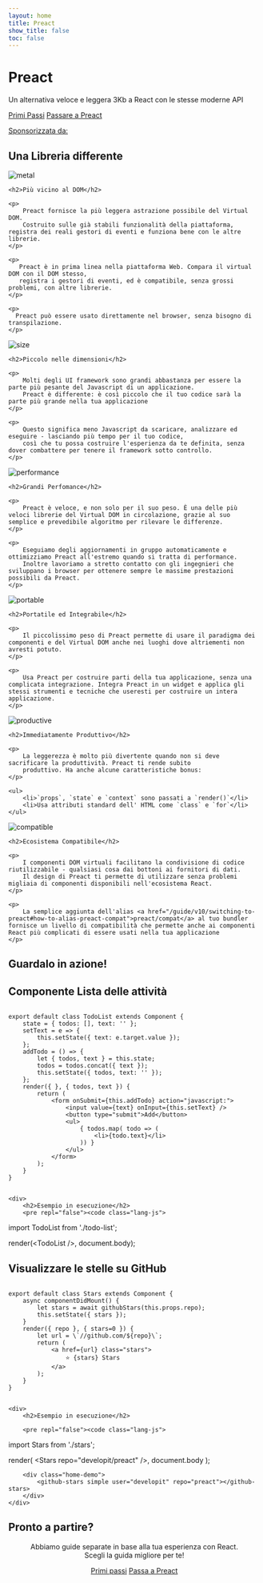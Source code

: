 ```yaml
---
layout: home
title: Preact
show_title: false
toc: false
---
```



<jumbotron>
    <h1>
        <logo height="1.5em" title="Preact" text>Preact</logo>
    </h1>
    <p class="tagline">Un alternativa veloce e leggera 3Kb a React con le stesse moderne API</p>
    <p class="intro-buttons">
        <a href="/guide/v10/getting-started" class="btn primary">Primi Passi</a>
        <a href="/guide/v10/switching-to-preact" class="btn secondary">Passare a Preact</a>
    </p>
</jumbotron>


<div class="sponsors">
  <p><a href="https://opencollective.com/preact">Sponsorizzata da:</a></p>
  <sponsors></sponsors>
</div>

<section class="home-top">
    <h1>Una Libreria differente</h1>
</section>


<section class="home-section">
    <img src="/assets/home/metal.svg" alt="metal">

    <h2>Più vicino al DOM</h2>
    
    <p>
        Preact fornisce la più leggera astrazione possibile del Virtual DOM.
        Costruito sulle già stabili funzionalità della piattaforma, registra dei reali gestori di eventi e funziona bene con le altre librerie.
    </p>

    <p>
       Preact è in prima linea nella piattaforma Web. Compara il virtual DOM con il DOM stesso,
       registra i gestori di eventi, ed è compatibile, senza grossi problemi, con altre librerie.
    </p>

    <p>
      Preact può essere usato direttamente nel browser, senza bisogno di transpilazione.
    </p>
</section>


<section class="home-section">
    <img src="/assets/home/size.svg" alt="size">

    <h2>Piccolo nelle dimensioni</h2>
    
    <p>
        Molti degli UI framework sono grandi abbastanza per essere la parte più pesante del Javascript di un applicazione.
        Preact è differente: è così piccolo che il tuo codice sarà la parte più grande nella tua applicazione
    </p>

    <p>
        Questo significa meno Javascript da scaricare, analizzare ed eseguire - lasciando più tempo per il tuo codice,
        così che tu possa costruire l'esperienza da te definita, senza dover combattere per tenere il framework sotto controllo.
    </p>
</section>


<section class="home-section">
    <img src="/assets/home/performance.svg" alt="performance">

    <h2>Grandi Perfomance</h2>
    
    <p>
        Preact è veloce, e non solo per il suo peso. È una delle più veloci librerie del Virtual DOM in circolazione, grazie al suo semplice e prevedibile algoritmo per rilevare le differenze.
    </p>
    
    <p>
        Eseguiamo degli aggiornamenti in gruppo automaticamente e ottimizziamo Preact all'estremo quando si tratta di performance.
        Inoltre lavoriamo a stretto contatto con gli ingegnieri che sviluppano i browser per ottenere sempre le massime prestazioni possibili da Preact.
    </p>
</section>


<section class="home-section">
    <img src="/assets/home/portable.svg" alt="portable">

    <h2>Portatile ed Integrabile</h2>
    
    <p>
        Il piccolissimo peso di Preact permette di usare il paradigma dei componenti e del Virtual DOM anche nei luoghi dove altriementi non avresti potuto.
    </p>
    
    <p>
        Usa Preact per costruire parti della tua applicazione, senza una complicata integrazione. Integra Preact in un widget e applica gli stessi strumenti e tecniche che useresti per costruire un intera applicazione.
    </p>
</section>


<section class="home-section">
    <img src="/assets/home/productive.svg" alt="productive">

    <h2>Immediatamente Produttivo</h2>
    
    <p>
        La leggerezza è molto più divertente quando non si deve sacrificare la produttività. Preact ti rende subito
        produttivo. Ha anche alcune caratteristiche bonus:
    </p>

    <ul>
        <li>`props`, `state` e `context` sono passati a `render()`</li>
        <li>Usa attributi standard dell' HTML come `class` e `for`</li>
    </ul>
</section>


<section class="home-section">
    <img src="/assets/home/compatible.svg" alt="compatible">

    <h2>Ecosistema Compatibile</h2>
    
    <p>
        I componenti DOM virtuali facilitano la condivisione di codice riutilizzabile - qualsiasi cosa dai bottoni ai fornitori di dati.
        Il design di Preact ti permette di utilizzare senza problemi migliaia di componenti disponibili nell'ecosistema React.
    </p>
    
    <p>
        La semplice aggiunta dell'alias <a href="/guide/v10/switching-to-preact#how-to-alias-preact-compat">preact/compat</a> al tuo bundler fornisce un livello di compatibilità che permette anche ai componenti React più complicati di essere usati nella tua applicazione
    </p>
</section>


<section class="home-top">
    <h1>Guardalo in azione!</h1>
</section>


<section class="home-split">
    <div>
        <h2>Componente Lista delle attività</h2>
        <pre><code class="lang-js">
export default class TodoList extends Component {
    state = { todos: [], text: '' };
    setText = e =&gt; {
        this.setState({ text: e.target.value });
    };
    addTodo = () =&gt; {
        let { todos, text } = this.state;
        todos = todos.concat({ text });
        this.setState({ todos, text: '' });
    };
    render({ }, { todos, text }) {
        return (
            &lt;form onSubmit={this.addTodo} action="javascript:"&gt;
                &lt;input value={text} onInput={this.setText} /&gt;
                &lt;button type="submit"&gt;Add&lt;/button&gt;
                &lt;ul&gt;
                    { todos.map( todo =&gt; (
                        &lt;li&gt;{todo.text}&lt;/li&gt;
                    )) }
                &lt;/ul&gt;
            &lt;/form&gt;
        );
    }
}
        </code></pre>
    </div>
    
    <div>
        <h2>Esempio in esecuzione</h2>
        <pre repl="false"><code class="lang-js">
import TodoList from './todo-list';

render(&lt;TodoList /&gt;, document.body);
        </code></pre>
        <div class="home-demo">
            <todo-list></todo-list>
        </div>
    </div>
</section>


<section class="home-split">
    <div>
        <h2>Visualizzare le stelle su GitHub</h2>
        <pre><code class="lang-js">
export default class Stars extends Component {
    async componentDidMount() {
        let stars = await githubStars(this.props.repo);
        this.setState({ stars });
    }
    render({ repo }, { stars=0 }) {
        let url = \`//github.com/${repo}\`;
        return (
            &lt;a href={url} class="stars"&gt;
                ⭐️ {stars} Stars
            &lt;/a&gt;
        );
    }
}
        </code></pre>
    </div>
    
    <div>
        <h2>Esempio in esecuzione</h2>
        
        <pre repl="false"><code class="lang-js">
import Stars from './stars';

render(
    &lt;Stars repo="developit/preact" /&gt;,
    document.body
);
        </code></pre>
       
        <div class="home-demo">
            <github-stars simple user="developit" repo="preact"></github-stars>
        </div>
    </div>
</section>


<section class="home-top">
    <h1>Pronto a partire?</h1>
</section>


<section style="text-align:center;">
    <p>
        Abbiamo guide separate in base alla tua esperienza con React.
        <br>
        Scegli la guida migliore per te!
    </p>
    <p>
        <a href="/guide/v10/getting-started" class="btn primary">Primi passi</a>
        <a href="/guide/v10/switching-to-preact" class="btn secondary">Passa a Preact</a>
    </p>
</section>
